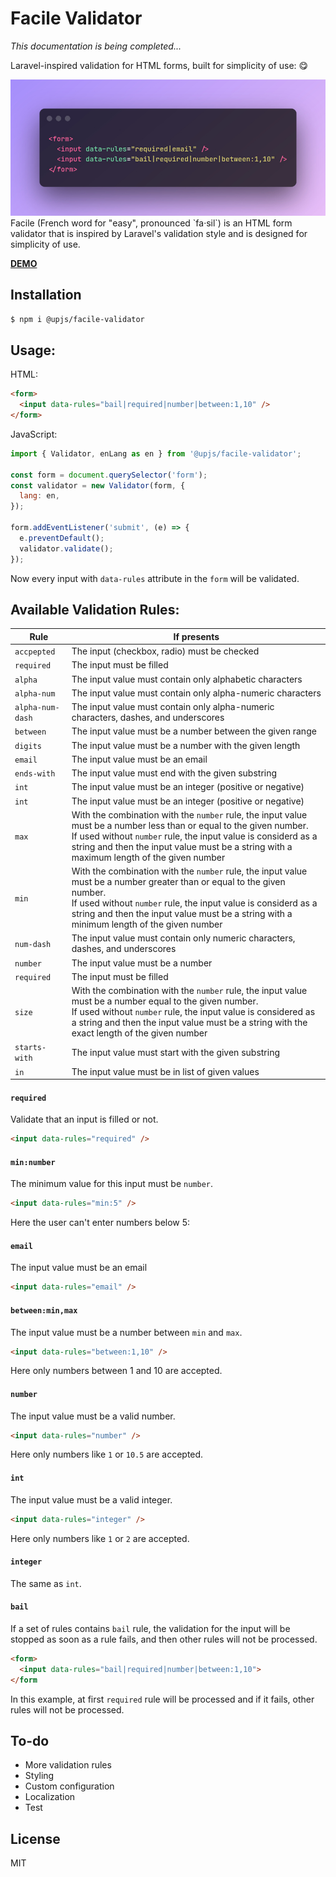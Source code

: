 # Facile Validator

_This documentation is being completed..._

Laravel-inspired validation for HTML forms, built for simplicity of use: 😋

<img src="./misc/intro.jpg" />
Facile (French word for "easy", pronounced `fa·sil`) is an HTML form validator that is inspired by Laravel's validation style and is designed for simplicity of use.

**[DEMO](https://upjs.github.io/facile-validator/)**

## Installation

```bash
$ npm i @upjs/facile-validator
```

## Usage:
HTML:
```html
<form>
  <input data-rules="bail|required|number|between:1,10" />
</form>
```

JavaScript:

```javascript
import { Validator, enLang as en } from '@upjs/facile-validator';

const form = document.querySelector('form');
const validator = new Validator(form, {
  lang: en,
});

form.addEventListener('submit', (e) => {
  e.preventDefault();
  validator.validate();
});
```
Now every input with `data-rules` attribute in the `form` will be validated.

## Available Validation Rules:


| Rule          | If presents   |
| ------------- | ------------- |
| `accpepted`   | The input (checkbox, radio) must be checked  |
| `required`    | The input must be filled  |
| `alpha`       | The input value must contain only alphabetic characters   |
| `alpha-num`   | The input value must contain only alpha-numeric characters   |
| `alpha-num-dash`    | The input value must contain only alpha-numeric characters, dashes, and underscores  |
| `between`     | The input value must be a number between the given range  |
| `digits`      | The input value must be a number with the given length  |
| `email`       | The input value must be an email |
| `ends-with`   | The input value must end with the given substring |
| `int`         | The input value must be an integer (positive or negative) |
| `int`         | The input value must be an integer (positive or negative) |
| `max`         | With the combination with the `number` rule, the input value must be a number less than or equal to the given number. <br/> If used without `number` rule, the input value is considerd as a string and then the input value must be a string with a maximum length of the given number |
| `min`         | With the combination with the `number` rule, the input value must be a number greater than or equal to the given number. <br/> If used without `number` rule, the input value is considerd as a string and then the input value must be a string with a minimum length of the given number |
| `num-dash`    | The input value must contain only numeric characters, dashes, and underscores  |
| `number`      | The input value must be a number |
| `required`    | The input must be filled  |
| `size`        | With the combination with the `number` rule, the input value must be a number equal to the given number. <br/> If used without `number` rule, the input value is considered as a string and then the input value must be a string with the exact length of the given number  |
| `starts-with` | The input value must start with the given substring |
| `in`          | The input value must be in list of given values |


#### `required`

Validate that an input is filled or not.

```html
<input data-rules="required" />
```

#### `min:number`

The minimum value for this input must be `number`.

```html
<input data-rules="min:5" />
```

Here the user can't enter numbers below 5:

#### `email`

The input value must be an email

```html
<input data-rules="email" />
```

#### `between:min,max`

The input value must be a number between `min` and `max`.

```html
<input data-rules="between:1,10" />
```

Here only numbers between 1 and 10 are accepted.

#### `number`

The input value must be a valid number.

```html
<input data-rules="number" />
```

Here only numbers like `1` or `10.5` are accepted.

#### `int`

The input value must be a valid integer.

```html
<input data-rules="integer" />
```

Here only numbers like `1` or `2` are accepted.

#### `integer`

The same as `int`.

#### `bail`

If a set of rules contains `bail` rule, the validation for the input will be stopped as soon as a rule fails, and then other rules will not be processed.

```html
<form>
  <input data-rules="bail|required|number|between:1,10">
</form
```

In this example, at first `required` rule will be processed and if it fails, other rules will not be processed.

## To-do

- More validation rules
- Styling
- Custom configuration
- Localization
- Test

## License

MIT
